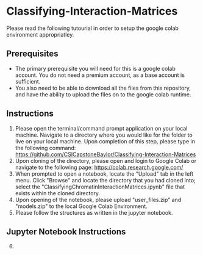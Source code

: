 # Classifying-Interaction-Matrices
Please read the following tutourial in order to setup the google colab environment appropriatley.
## Prerequisites
*  The primary prerequisite you will need for this is a google colab account. You do not need a premium account, as a base account is sufficient.
*  You also need to be able to download all the files from this repository, and have the ability to upload the files on to the google colab runtime.
## Instructions
1) Please open the terminal/command prompt application on your local machine. Navigate to a directory where you would like for the folder to live on your local machine. Upon completion of this step, please type in the following command:
https://github.com/CSICapstoneBaylor/Classifying-Interaction-Matrices
2) Upon cloning of the directory, please open and login to Google Colab or navigate to the following page: https://colab.research.google.com/
3) When prompted to open a notebook, locate the "Upload" tab in the left menu. Click "Browse" and locate the directory that you had cloned into; select the "ClassifyingChromatinInteractionMatrices.ipynb" file that exists within the cloned directory.
4) Upon opening of the notebook, please upload "user_files.zip" and "models.zip" to the local Google Colab Environment.
5) Please follow the structures as written in the jupyter notebook.

## Jupyter Notebook Instructions
6) 
